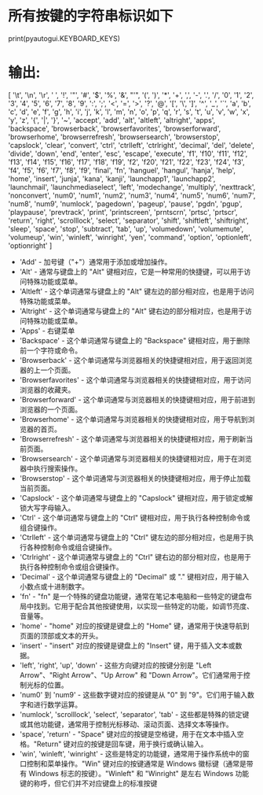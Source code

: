 # 所有按键的字符串标识如下
print(pyautogui.KEYBOARD_KEYS)
# 输出:
[
'\t', '\n', '\r', ' ', '!', '"', '#', '$', '%', '&', "'", '(', ')', '*', '+', ',', '-', '.', '/', '0', '1', '2', '3', '4', '5', '6', '7', '8', '9', ':', ';', '<', '=', '>', '?', '@', '[', '\\', ']', '^', '_', '`', 'a', 'b', 'c', 'd', 'e', 'f', 'g', 'h', 'i', 'j', 'k', 'l', 'm', 
'n', 'o', 'p', 'q', 'r', 's', 't', 'u', 'v', 'w', 'x', 'y', 'z', '{', '|', '}', '~', 'accept', 'add', 'alt', 'altleft', 'altright', 'apps', 
'backspace', 'browserback', 'browserfavorites', 'browserforward', 'browserhome', 'browserrefresh', 'browsersearch', 'browserstop', 'capslock', 'clear', 'convert', 'ctrl', 'ctrlleft', 'ctrlright', 'decimal', 'del', 'delete', 'divide', 'down', 'end', 'enter', 'esc', 'escape', 'execute', 'f1', 'f10', 'f11', 'f12', 'f13', 'f14', 'f15', 'f16', 'f17', 'f18', 'f19', 'f2', 'f20', 'f21', 'f22', 'f23', 'f24', 'f3', 'f4', 'f5', 'f6', 'f7', 'f8', 'f9', 'final', 'fn', 'hanguel', 'hangul', 'hanja', 'help', 'home', 'insert', 'junja', 'kana', 'kanji', 'launchapp1', 'launchapp2', 'launchmail', 'launchmediaselect', 'left', 'modechange', 'multiply', 'nexttrack', 'nonconvert', 'num0', 'num1', 'num2', 'num3', 'num4', 'num5', 'num6', 'num7', 'num8', 'num9', 'numlock', 'pagedown', 'pageup', 'pause', 'pgdn', 'pgup', 'playpause', 'prevtrack', 'print', 'printscreen', 'prntscrn', 'prtsc', 'prtscr', 'return', 'right', 'scrolllock', 'select', 'separator', 'shift', 'shiftleft', 'shiftright', 'sleep', 'space', 'stop', 'subtract', 'tab', 'up', 'volumedown', 'volumemute', 'volumeup', 'win', 'winleft', 'winright', 'yen', 'command', 'option', 'optionleft', 'optionright'
]
+ 'Add' - 加号键（"+"）通常用于添加或增加操作。
+ 'Alt' - 通常与键盘上的 "Alt" 键相对应，它是一种常用的快捷键，可以用于访问特殊功能或菜单。
+ 'Altleft' - 这个单词通常与键盘上的 "Alt" 键左边的部分相对应，也是用于访问特殊功能或菜单。
+ 'Altright' - 这个单词通常与键盘上的 "Alt" 键右边的部分相对应，也是用于访问特殊功能或菜单。
+ 'Apps' - 右键菜单
+ 'Backspace' - 这个单词通常与键盘上的 "Backspace" 键相对应，用于删除前一个字符或命令。
+ 'Browserback' - 这个单词通常与浏览器相关的快捷键相对应，用于返回浏览器的上一个页面。
+ 'Browserfavorites' - 这个单词通常与浏览器相关的快捷键相对应，用于访问浏览器的收藏夹。
+ 'Browserforward' - 这个单词通常与浏览器相关的快捷键相对应，用于前进到浏览器的一个页面。
+ 'Browserhome' - 这个单词通常与浏览器相关的快捷键相对应，用于导航到浏览器的首页。
+ 'Browserrefresh' - 这个单词通常与浏览器相关的快捷键相对应，用于刷新当前页面。
+ 'Browsersearch' - 这个单词通常与浏览器相关的快捷键相对应，用于在浏览器中执行搜索操作。
+ 'Browserstop' - 这个单词通常与浏览器相关的快捷键相对应，用于停止加载当前页面。
+ 'Capslock' - 这个单词通常与键盘上的 "Capslock" 键相对应，用于锁定或解锁大写字母输入。
+ 'Ctrl' - 这个单词通常与键盘上的 "Ctrl" 键相对应，用于执行各种控制命令或组合键操作。
+ 'Ctrlleft' - 这个单词通常与键盘上的 "Ctrl" 键左边的部分相对应，也是用于执行各种控制命令或组合键操作。
+ 'Ctrlright' - 这个单词通常与键盘上的 "Ctrl" 键右边的部分相对应，也是用于执行各种控制命令或组合键操作。
+ 'Decimal' - 这个单词通常与键盘上的 "Decimal" 或 "." 键相对应，用于输入小数点或十进制数字。
+ 'fn' - "fn" 是一个特殊的键盘功能键，通常在笔记本电脑和一些特定的键盘布局中找到。它用于配合其他按键使用，以实现一些特定的功能，如调节亮度、音量等。
+ 'home' - "home" 对应的按键是键盘上的 "Home" 键，通常用于快速导航到页面的顶部或文本的开头。
+ 'insert' - "insert" 对应的按键是键盘上的 "Insert" 键，用于插入文本或数据。
+ 'left', 'right', 'up', 'down' - 这些方向键对应的按键分别是 "Left Arrow"、"Right Arrow"、"Up Arrow" 和 "Down Arrow"。它们通常用于控制光标的位置。
+ 'num0' 到 'num9' - 这些数字键对应的按键是从 "0" 到 "9"。它们用于输入数字和进行数学运算。
+ 'numlock', 'scrolllock', 'select', 'separator', 'tab' - 这些都是特殊的锁定键或其他功能键，通常用于控制光标移动、滚动页面、选择文本等操作。
+ 'space', 'return' - "Space" 键对应的按键是空格键，用于在文本中插入空格。"Return" 键对应的按键是回车键，用于换行或确认输入。
+ 'win', 'winleft', 'winright' - 这些是特定的功能键，通常用于操作系统中的窗口控制和菜单操作。"Win" 键对应的按键通常是 Windows 徽标键（通常是带有 Windows 标志的按键）。"Winleft" 和 "Winright" 是左右 Windows 功能键的称呼，但它们并不对应键盘上的标准按键
